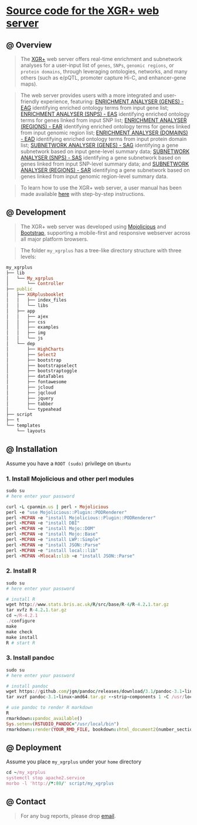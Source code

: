 # [Source code for the XGR+ web server](https://github.com/hfang-bristol/XGRplus)

## @ Overview

> The [XGR+](http://www.genomicsummary.com/XGRplus) web server offers real-time enrichment and subnetwork analyses for a user-input list of `genes`, `SNPs`, `genomic regions`, or `protein domains`, through leveraging ontologies, networks, and many others (such as e/pQTL, promoter capture Hi-C, and enhancer-gene maps).

> The web server provides users with a more integrated and user-friendly experience, featuring: [ENRICHMENT ANALYSER (GENES) - EAG](http://www.genomicsummary.pro/XGRplus/EAgene) identifying enriched ontology terms from input gene list; [ENRICHMENT ANALYSER (SNPS) - EAS](http://www.genomicsummary.pro/XGRplus/EAsnp) identifying enriched ontology terms for genes linked from input SNP list; [ENRICHMENT ANALYSER (REGIONS) - EAR](http://www.genomicsummary.pro/XGRplus/EAregion) identifying enriched ontology terms for genes linked from input genomic region list; [ENRICHMENT ANALYSER (DOMAINS) - EAD](http://www.genomicsummary.pro/XGRplus/EAdomain) identifying enriched ontology terms from input protein domain list; [SUBNETWORK ANALYSER (GENES) - SAG](http://www.genomicsummary.pro/XGRplus/SAgene) identifying a gene subnetwork based on input gene-level summary data; [SUBNETWORK ANALYSER (SNPS) - SAS](http://www.genomicsummary.pro/XGRplus/SAsnp) identifying a gene subnetwork based on genes linked from input SNP-level summary data; and [SUBNETWORK ANALYSER (REGIONS) - SAR](http://www.genomicsummary.pro/XGRplus/SAregion) identifying a gene subnetwork based on genes linked from input genomic region-level summary data.

> To learn how to use the XGR+ web server, a user manual has been made available [here](http://www.genomicsummary.pro/XGRplusbooklet/index.html) with step-by-step instructions.

## @ Development

> The XGR+ web server was developed using [Mojolicious](https://www.mojolicious.org) and [Bootstrap](https://getbootstrap.com), supporting a mobile-first and responsive webserver across all major platform browsers.

> The folder `my_xgrplus` has a tree-like directory structure with three levels:
```ruby
my_xgrplus
├── lib
│   └── My_xgrplus
│       └── Controller
├── public
│   ├── XGRplusbooklet
│   │   ├── index_files
│   │   └── libs
│   ├── app
│   │   ├── ajex
│   │   ├── css
│   │   ├── examples
│   │   ├── img
│   │   └── js
│   └── dep
│       ├── HighCharts
│       ├── Select2
│       ├── bootstrap
│       ├── bootstrapselect
│       ├── bootstraptoggle
│       ├── dataTables
│       ├── fontawesome
│       ├── jcloud
│       ├── jqcloud
│       ├── jquery
│       ├── tabber
│       └── typeahead
├── script
├── t
└── templates
    └── layouts
```


## @ Installation

Assume you have a `ROOT (sudo)` privilege on `Ubuntu`

### 1. Install Mojolicious and other perl modules

```ruby
sudo su
# here enter your password

curl -L cpanmin.us | perl - Mojolicious
perl -e "use Mojolicious::Plugin::PODRenderer"
perl -MCPAN -e "install Mojolicious::Plugin::PODRenderer"
perl -MCPAN -e "install DBI"
perl -MCPAN -e "install Mojo::DOM"
perl -MCPAN -e "install Mojo::Base"
perl -MCPAN -e "install LWP::Simple"
perl -MCPAN -e "install JSON::Parse"
perl -MCPAN -e "install local::lib"
perl -MCPAN -Mlocal::lib -e "install JSON::Parse"
```

### 2. Install R

```ruby
sudo su
# here enter your password

# install R
wget http://www.stats.bris.ac.uk/R/src/base/R-4/R-4.2.1.tar.gz
tar xvfz R-4.2.1.tar.gz
cd ~/R-4.2.1
./configure
make
make check
make install
R # start R
```

### 3. Install pandoc

```ruby
sudo su
# here enter your password

# install pandoc
wget https://github.com/jgm/pandoc/releases/download/3.1/pandoc-3.1-linux-amd64.tar.gz
tar xvzf pandoc-3.1-linux-amd64.tar.gz --strip-components 1 -C /usr/local/

# use pandoc to render R markdown
R
rmarkdown::pandoc_available()
Sys.setenv(RSTUDIO_PANDOC="/usr/local/bin")
rmarkdown::render(YOUR_RMD_FILE, bookdown::html_document2(number_sections=F, theme="readable", hightlight="default"))
```


## @ Deployment

Assume you place `my_xgrplus` under your `home` directory

```ruby
cd ~/my_xgrplus
systemctl stop apache2.service
morbo -l 'http://*:80/' script/my_xgrplus
```

## @ Contact

> For any bug reports, please drop [email](mailto:fh12355@rjh.com.cn).


